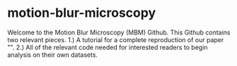 # motion-blur-microscopy
Welcome to the Motion Blur Microscopy (MBM) Github. This Github contains two relevant pieces.
1.) A tutorial for a complete reproduction of our paper "".
2.) All of the relevant code needed for interested readers to begin analysis on their own datasets.
